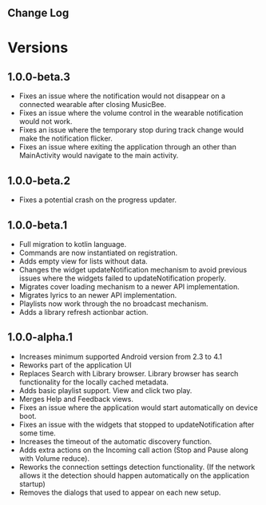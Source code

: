 Change Log
-----------

# Versions

## 1.0.0-beta.3
- Fixes an issue where the notification would not disappear on a connected wearable after closing MusicBee.
- Fixes an issue where the volume control in the wearable notification would not work.
- Fixes an issue where the temporary stop during track change would make the notification flicker.
- Fixes an issue where exiting the application through an other than MainActivity would navigate to the main activity.

## 1.0.0-beta.2
- Fixes a potential crash on the progress updater.

## 1.0.0-beta.1
- Full migration to kotlin language.
- Commands are now instantiated on registration.
- Adds empty view for lists without data.
- Changes the widget updateNotification mechanism to avoid previous issues where the widgets failed to updateNotification properly.
- Migrates cover loading mechanism to a newer API implementation.
- Migrates lyrics to an newer API implementation.
- Playlists now work through the no broadcast mechanism.
- Adds a library refresh actionbar action.

## 1.0.0-alpha.1
- Increases minimum supported Android version from 2.3 to 4.1
- Reworks part of the application UI
- Replaces Search with Library browser. Library browser has search functionality for the locally cached metadata.
- Adds basic playlist support. View and click two play.
- Merges Help and Feedback views.
- Fixes an issue where the application would start automatically on device boot.
- Fixes an issue with the widgets that stopped to updateNotification after some time.
- Increases the timeout of the automatic discovery function.
- Adds extra actions on the Incoming call action (Stop and Pause along with Volume reduce).
- Reworks the connection settings detection functionality. (If the network allows it the detection should happen automatically on the application startup)
- Removes the dialogs that used to appear on each new setup.
